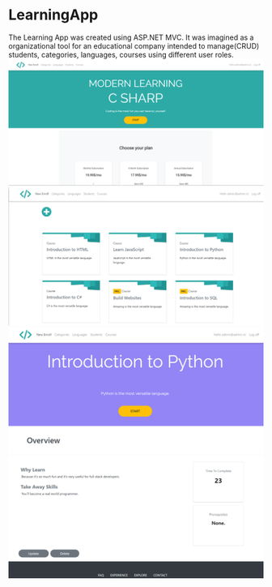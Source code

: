 # LearningApp
The Learning App was created using ASP.NET MVC. It was imagined as a organizational tool for an educational company intended to manage(CRUD) students, categories, languages, courses using different user roles. 
![](picture1.PNG)<br>
![](picture2.PNG)<br>
![](picture3.PNG)
![](picture4.PNG)
